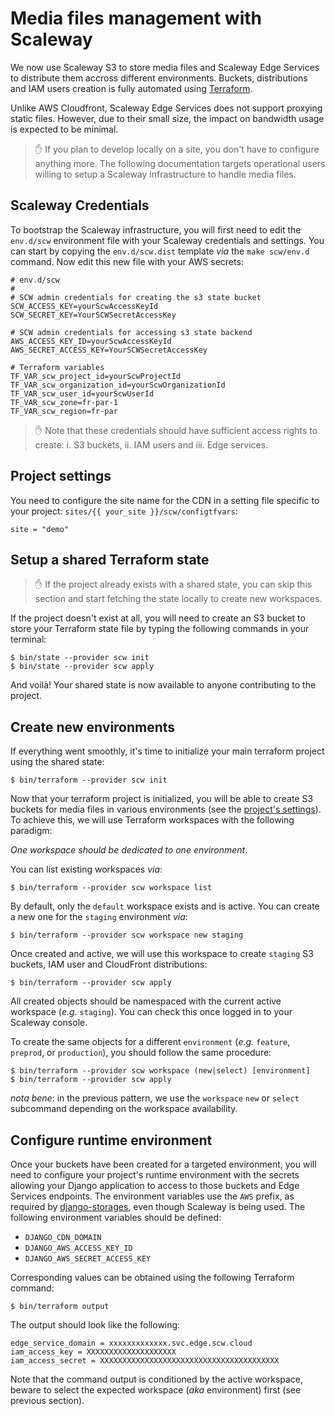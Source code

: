 # Media files management with Scaleway

We now use Scaleway S3 to store media files and Scaleway Edge Services to distribute them accross different environments. Buckets, distributions
and IAM users creation is fully automated using
[Terraform](https://www.terraform.io/).

Unlike AWS Cloudfront, Scaleway Edge Services does not support proxying static files. However, due to their small size, the impact on bandwidth usage is expected to be minimal.

> ✋ If you plan to develop locally on a site, you don't have to configure
> anything more. The following documentation targets operational users willing
> to setup a Scaleway infrastructure to handle media files.

## Scaleway Credentials

To bootstrap the Scaleway infrastructure, you will first need to edit the `env.d/scw`
environment file with your Scaleway credentials and settings. You can start by
copying the `env.d/scw.dist` template _via_ the `make scw/env.d` command. Now
edit this new file with your AWS secrets:

```
# env.d/scw
#
# SCW admin credentials for creating the s3 state bucket
SCW_ACCESS_KEY=yourScwAccessKeyId
SCW_SECRET_KEY=YourSCWSecretAccessKey

# SCW admin credentials for accessing s3 state backend
AWS_ACCESS_KEY_ID=yourScwAccessKeyId
AWS_SECRET_ACCESS_KEY=YourSCWSecretAccessKey

# Terraform variables
TF_VAR_scw_project_id=yourScwProjectId
TF_VAR_scw_organization_id=yourScwOrganizationId
TF_VAR_scw_user_id=yourScwUserId
TF_VAR_scw_zone=fr-par-1
TF_VAR_scw_region=fr-par

```

> ✋ Note that these credentials should have sufficient access rights to create:
> i. S3 buckets, ii. IAM users and iii. Edge services.

## Project settings

You need to configure the site name for the CDN in a setting file specific to
your project: `sites/{{ your_site }}/scw/configtfvars`:

```
site = "demo"
```

## Setup a shared Terraform state

> ✋ If the project already exists with a shared state, you can skip this
> section and start fetching the state locally to create new workspaces.

If the project doesn't exist at all, you will need to create an S3 bucket to store your Terraform state file by typing the following commands in your terminal:

```
$ bin/state --provider scw init
$ bin/state --provider scw apply
```

And voilà! Your shared state is now available to anyone contributing to the
project.

## Create new environments

If everything went smoothly, it's time to initialize your main terraform
project using the shared state:

```
$ bin/terraform --provider scw init
```

Now that your terraform project is initialized, you will be able to create S3
buckets for media files in various environments (see the [project's
settings](../src/backend/funmooc/settings.py)). To achieve this, we will use
Terraform workspaces with the following paradigm:

_One workspace should be dedicated to one environment_.

You can list existing workspaces _via_:

```
$ bin/terraform --provider scw workspace list
```

By default, only the `default` workspace exists and is active. You can create
a new one for the `staging` environment _via_:

```
$ bin/terraform --provider scw workspace new staging
```

Once created and active, we will use this workspace to create `staging` S3
buckets, IAM user and CloudFront distributions:

```
$ bin/terraform --provider scw apply
```

All created objects should be namespaced with the current active workspace
(_e.g._ `staging`). You can check this once logged in to your Scaleway console.

To create the same objects for a different `environment` (_e.g._ `feature`,
`preprod`, or `production`), you should follow the same procedure:

```
$ bin/terraform --provider scw workspace (new|select) [environment]
$ bin/terraform --provider scw apply
```

_nota bene_: in the previous pattern, we use the `workspace` `new` or `select`
subcommand depending on the workspace availability.

## Configure runtime environment

Once your buckets have been created for a targeted environment, you will need
to configure your project's runtime environment with the secrets allowing your
Django application to access to those buckets and Edge Services endpoints.
The environment variables use the `AWS` prefix, as required by [django-storages](https://django-storages.readthedocs.io/en/latest/backends/s3_compatible/scaleway.html), even though Scaleway is being used.
The following environment variables should be defined:

- `DJANGO_CDN_DOMAIN`
- `DJANGO_AWS_ACCESS_KEY_ID`
- `DJANGO_AWS_SECRET_ACCESS_KEY`

Corresponding values can be obtained using the following Terraform command:

```
$ bin/terraform output
```

The output should look like the following:

```
edge_service_domain = xxxxxxxxxxxxx.svc.edge.scw.cloud
iam_access_key = XXXXXXXXXXXXXXXXXXXX
iam_access_secret = XXXXXXXXXXXXXXXXXXXXXXXXXXXXXXXXXXXXXXXX
```

Note that the command output is conditioned by the active workspace, beware to
select the expected workspace (_aka_ environment) first (see previous section).
